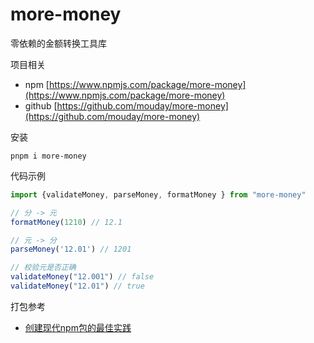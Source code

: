 # more-money

零依赖的金额转换工具库

项目相关
- npm [https://www.npmjs.com/package/more-money](https://www.npmjs.com/package/more-money)
- github [https://github.com/mouday/more-money](https://github.com/mouday/more-money)

安装

```
pnpm i more-money
```

代码示例

```js
import {validateMoney, parseMoney, formatMoney } from "more-money"

// 分 -> 元
formatMoney(1210) // 12.1

// 元 -> 分
parseMoney('12.01') // 1201

// 校验元是否正确
validateMoney("12.001") // false
validateMoney("12.01") // true
```

打包参考

- [创建现代npm包的最佳实践](https://mp.weixin.qq.com/s/3YQl0o0GrnqL5tv1SHu3og)

